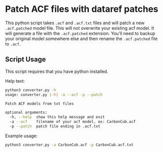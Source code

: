 # Patch ACF files with dataref patches

This python script takes ```.acf``` and ```.acf.txt``` files and will patch a new ```.acf.patched``` model file. This will not overwrite your existing acf model. It will generate a file with the ```.acf.patched``` extension. You'll need to backup your original model somewhere else and then rename the ```.acf.patched``` file to ```.acf```.

## Script Usage

This script requires that you have python installed.

Help text:

```bash
python3 converter.py -h
usage: converter.py [-h] -a --acf -p --patch

Patch ACF models from txt files

optional arguments:
  -h, --help  show this help message and exit
  -a --acf    filename of your acf model, ex: CarbonCub.acf
  -p --patch  patch file ending in .acf.txt
```

Example usage:

```bash
python3 converter.py -a CarbonCub.acf -p CarbonCub.acf.txt
```